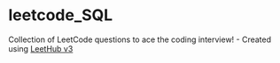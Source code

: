 # leetcode_SQL
Collection of LeetCode questions to ace the coding interview! - Created using [LeetHub v3](https://github.com/raphaelheinz/LeetHub-3.0)
